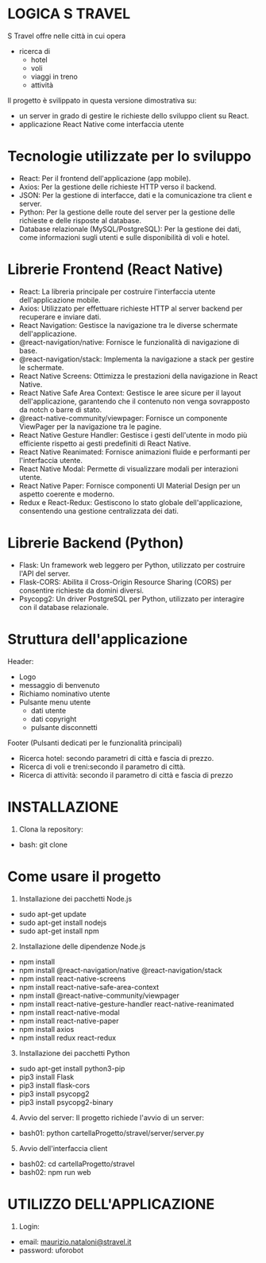 # LOGICA S TRAVEL

S Travel offre nelle città in cui opera
- ricerca di 
    - hotel
    - voli
    - viaggi in treno
    - attività 

Il progetto è svilippato in questa versione dimostrativa su:
- un server in grado di gestire le richieste dello sviluppo client su React.
- applicazione React Native come interfaccia utente


# Tecnologie utilizzate per lo sviluppo
- React: Per il frontend dell'applicazione (app mobile).
- Axios: Per la gestione delle richieste HTTP verso il backend.
- JSON: Per la gestione di interfacce, dati e la comunicazione tra client e server.
- Python: Per la gestione delle route del server per la gestione  delle richieste e delle risposte al database.
- Database relazionale (MySQL/PostgreSQL): Per la gestione dei dati, come informazioni sugli utenti e sulle disponibilità di voli e hotel.

# Librerie Frontend (React Native)
- React: La libreria principale per costruire l'interfaccia utente dell'applicazione mobile.
- Axios: Utilizzato per effettuare richieste HTTP al server backend per recuperare e inviare dati.
- React Navigation: Gestisce la navigazione tra le diverse schermate dell'applicazione.
- @react-navigation/native: Fornisce le funzionalità di navigazione di base.
- @react-navigation/stack: Implementa la navigazione a stack per gestire le schermate.
- React Native Screens: Ottimizza le prestazioni della navigazione in React Native.
- React Native Safe Area Context: Gestisce le aree sicure per il layout dell'applicazione, garantendo che il contenuto non venga sovrapposto da notch o barre di stato.
- @react-native-community/viewpager: Fornisce un componente ViewPager per la navigazione tra le pagine.
- React Native Gesture Handler: Gestisce i gesti dell'utente in modo più efficiente rispetto ai gesti predefiniti di React Native.
- React Native Reanimated: Fornisce animazioni fluide e performanti per l'interfaccia utente.
- React Native Modal: Permette di visualizzare modali per interazioni utente.
- React Native Paper: Fornisce componenti UI Material Design per un aspetto coerente e moderno.
- Redux e React-Redux: Gestiscono lo stato globale dell'applicazione, consentendo una gestione centralizzata dei dati.

# Librerie Backend (Python)
- Flask: Un framework web leggero per Python, utilizzato per costruire l'API del server.
- Flask-CORS: Abilita il Cross-Origin Resource Sharing (CORS) per consentire richieste da domini diversi.
- Psycopg2: Un driver PostgreSQL per Python, utilizzato per interagire con il database relazionale.



# Struttura dell'applicazione
Header:
- Logo
- messaggio di benvenuto
- Richiamo nominativo utente
- Pulsante menu utente
    - dati utente
    - dati copyright
    - pulsante disconnetti

Footer (Pulsanti dedicati per le funzionalità principali)
- Ricerca hotel: secondo parametri di città e fascia di prezzo.
- Ricerca di voli e treni:secondo il parametro di città.
- Ricerca di attività: secondo il parametro di città e fascia di prezzo


# INSTALLAZIONE

01. Clona la repository:
- bash: git clone <URL del progetto>


# Come usare il progetto 
01. Installazione dei pacchetti Node.js
- sudo apt-get update
- sudo apt-get install nodejs
- sudo apt-get install npm

02. Installazione delle dipendenze Node.js
- npm install
- npm install @react-navigation/native @react-navigation/stack
- npm install react-native-screens
- npm install react-native-safe-area-context
- npm install @react-native-community/viewpager
- npm install react-native-gesture-handler react-native-reanimated
- npm install react-native-modal
- npm install react-native-paper
- npm install axios
- npm install redux react-redux

03. Installazione dei pacchetti Python
- sudo apt-get install python3-pip
- pip3 install Flask
- pip3 install flask-cors
- pip3 install psycopg2
- pip3 install psycopg2-binary

04. Avvio del server: Il progetto richiede l'avvio di un server:
- bash01: python cartellaProgetto/stravel/server/server.py

05. Avvio dell'interfaccia client
- bash02: cd cartellaProgetto/stravel
- bash02: npm run web



# UTILIZZO DELL'APPLICAZIONE
01. Login:
- email: maurizio.nataloni@stravel.it
- password: uforobot